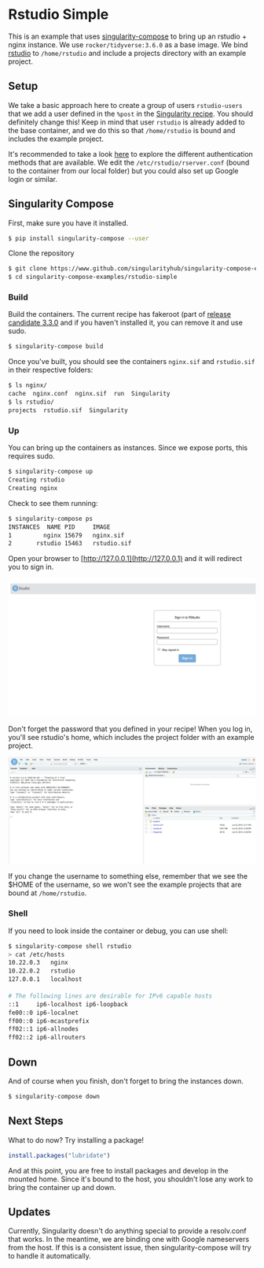 # Rstudio Simple

This is an example that uses [singularity-compose](https://www.github.com/singularityhub/singularity-compose) to bring up an rstudio + nginx instance.
We use `rocker/tidyverse:3.6.0` as a base image. We bind [rstudio](rstudio)
to `/home/rstudio` and include a projects directory with an example
project.


## Setup

We take a basic approach here to create a group of users `rstudio-users`
that we add a user defined in the `%post` in the [Singularity recipe](rstudio/Singularity). You should definitely change this! Keep in mind that user `rstudio`
is already added to the base container, and we do this so that `/home/rstudio`
is bound and includes the example project.

It's recommended to take a look
[here](https://docs.rstudio.com/ide/server-pro/authenticating-users.html#restricting-access-to-specific-users) to explore the different authentication methods
that are available. We edit the `/etc/rstudio/rserver.conf` (bound to the
container from our local folder) but you could also set up Google login or similar.

## Singularity Compose

First, make sure you have it installed.

```bash
$ pip install singularity-compose --user
```

Clone the repository

```bash
$ git clone https://www.github.com/singularityhub/singularity-compose-examples
$ cd singularity-compose-examples/rstudio-simple
```

### Build

Build the containers. The current recipe has fakeroot (part of [release candidate 3.3.0](https://github.com/sylabs/singularity/releases/tag/v3.3.0-rc.1)
and if you haven't installed it, you can remove it and use sudo.

```bash
$ singularity-compose build
```

Once you've built, you should see the containers `nginx.sif` and `rstudio.sif` in
their respective folders:

```bash
$ ls nginx/
cache  nginx.conf  nginx.sif  run  Singularity
$ ls rstudio/
projects  rstudio.sif  Singularity
```

### Up

You can bring up the containers as instances. Since we expose ports, this requires
sudo.

```bash
$ singularity-compose up
Creating rstudio
Creating nginx
```

Check to see them running:

```bash
$ singularity-compose ps
INSTANCES  NAME PID     IMAGE
1         nginx	15679	nginx.sif
2       rstudio	15463	rstudio.sif
```

Open your browser to [http://127.0.0.1](http://127.0.0.1) and it will redirect
you to sign in.

![img/sign-in.png](img/sign-in.png)

Don't forget the password that you defined in your recipe! When you log in,
 you'll see rstudio's home, which includes the project folder with an example
project.

![img/rstudio.png](img/rstudio.png)

If you change the username to something
else, remember that we see the $HOME of the username, so we won't
see the example projects that are bound at `/home/rstudio`.


### Shell

If you need to look inside the container or debug, you can use shell:

```bash
$ singularity-compose shell rstudio
> cat /etc/hosts
10.22.0.3	nginx
10.22.0.2	rstudio
127.0.0.1	localhost

# The following lines are desirable for IPv6 capable hosts
::1     ip6-localhost ip6-loopback
fe00::0 ip6-localnet
ff00::0 ip6-mcastprefix
ff02::1 ip6-allnodes
ff02::2 ip6-allrouters
```


## Down
And of course when you finish, don't forget to bring the instances down.

```bash
$ singularity-compose down
```

## Next Steps

What to do now? Try installing a package!

```R
install.packages("lubridate")
```

And at this point, you are free to install packages and develop in the mounted
home. Since it's bound to the host, you shouldn't lose any work to bring the
container up and down.

## Updates

Currently, Singularity doesn't do anything special to provide a resolv.conf
that works. In the meantime, we are binding one with Google nameservers
from the host. If this is a consistent issue, then singularity-compose 
will try to handle it automatically.


